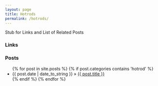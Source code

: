 ```yaml
---
layout: page
title: Hotrods
permalink: /hotrods/
---
```


Stub for Links and List of Related Posts

### Links

### Posts
<ul class="posts">
{% for post in site.posts %}
    {% if post.categories contains 'hotrod' %}
        <li><span>{{ post.date | date_to_string }}</span> &raquo; <a href="{{ BASE_PATH }}{{ post.url }}">{{ post.title }}</a></li>
    {% endif %}
{% endfor %}
</ul>
